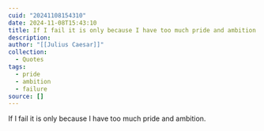 ```yaml
---
cuid: "20241108154310"
date: 2024-11-08T15:43:10
title: If I fail it is only because I have too much pride and ambition
description: 
author: "[[Julius Caesar]]"
collection:
  - Quotes
tags:
  - pride
  - ambition
  - failure
source: []
---
```

If I fail it is only because I have too much pride and ambition.